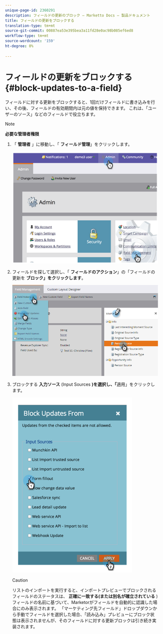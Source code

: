 ```yaml
---
unique-page-id: 2360291
description: フィールドの更新のブロック — Marketto Docs — 製品ドキュメント
title: フィールドの更新をブロックする
translation-type: tm+mt
source-git-commit: 00887ea53e395bea3a11fd28e0ac98b085ef6ed8
workflow-type: tm+mt
source-wordcount: '159'
ht-degree: 0%

---
```



# フィールドの更新をブロックする {#block-updates-to-a-field}

フィールドに対する更新をブロックすると、1回だけフィールドに書き込みを行い、その後、フィールドの有効期間内は元の値を保持できます。 これは、「ユーザーのソース」などのフィールドで役立ちます。

>[!NOTE]
>
>**必要な管理者権限**

1. 「 **管理者** 」に移動し、「 **フィールド管理**」をクリックします。

   ![](assets/image2014-9-24-13-3a54-3a40.png)

1. フィールドを探して選択し、「 **フィールドのアクション**」の「フィールドの更新を **ブロック」をクリックします**。

   ![](assets/two-1.png)

1. ブロックする **入力ソース** (Input Sources **)を選択し、「**&#x200B;適用」をクリックします。

   ![](assets/image2014-9-24-13-3a55-3a16.png)

   >[!CAUTION]
   >
   >リストのインポートを実行すると、インポートプレビューでブロックされるフィールドのステータスは、 **正確に一致する(または別名が確立されている** )フィールドの名前に基づいて、Marketorがフィールドを自動的に認識した場合にのみ表示されます。 「マーケティング先フィールド」ドロップダウンから手動でフィールドを選択した場合、「読み込み」プレビューにブロック状態は表示されませんが、そのフィールドに対する更新ブロックは引き続き実装されます。


